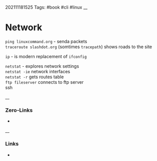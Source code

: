 202111181525
Tags: #book #cli #linux
__
# Network

`ping linuxcommand.org` - senda packets  
`traceroute slashdot.org` (somtimes `tracepath`)  shows roads to the site  

`ip` - is modern replacement of `ifconfig`  

`netstat` - explores network settings  
`netstat -ie` network interfaces  
`netstat -r` gets routes table   
`ftp fileserver` connects to ftp server  
ssh




__
### Zero-Links
-

__
### Links
- 

 
 